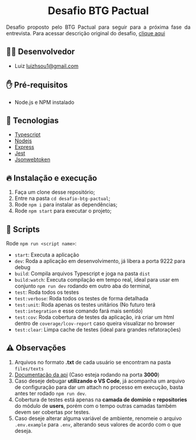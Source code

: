 <h1 align="center"> Desafio BTG Pactual </h1>

<p align="justify"> Desafio proposto pelo BTG Pactual para seguir para a próxima fase da entrevista. Para acessar descrição original do desafio, <a href="./DESAFIO-PROPOSTO.md">clique aqui</a> </p>

## 👨‍💻 Desenvolvedor

- Luiz <luizhsou1@gmail.com>

## ✋ Pré-requisitos

- Node.js e NPM instalado

## 🚀 Tecnologias

- [Typescript](https://www.typescriptlang.org/)
- [Nodejs](https://nodejs.org/en/)
- [Express](http://expressjs.com/)
- [Jest](https://jestjs.io/)
- [Jsonwebtoken](https://www.npmjs.com/package/jsonwebtoken)

## 🔥 Instalação e execução 

1. Faça um clone desse repositório;
2. Entre na pasta `cd desafio-btg-pactual`;
3. Rode `npm i` para instalar as dependências;
4. Rode `npm start` para executar o projeto;

## 📜 Scripts

Rode `npm run <script name>`:

- `start`: Executa a aplicação
- `dev`: Roda a aplicação em desenvolvimento, já libera a porta 9222 para debug
- `build`: Compila arquivos Typescript e joga na pasta `dist`
- `build:watch`: Executa compilação em tempo real, ideal para usar em conjunto `npm run dev` rodando em outro aba do terminal, 
- `test`: Roda todos os testes
- `test:verbose`: Roda todos os testes de forma detalhada
- `test:unit`: Roda apenas os testes unitários (No futuro terá `test:integration` e esse comando fará mais sentido)
- `test:cov`: Roda cobertura de testes da aplicação, irá criar um html dentro de `coverage/lcov-report` caso queira visualizar no browser
- `test:clear`: Limpa cache de testes (ideal para grandes refatorações)

## ⚠️ Observações

1. Arquivos no formato **.txt** de cada usuário se encontram na pasta `files/texts`
2. [Documentação da api](http://localhost:3000/docs) (Caso esteja rodando na porta **3000**)
3. Caso deseje debugar **utilizando o VS Code**, já acompanha um arquivo de configuração para dar um attach no processo em execução, basta antes ter rodado `npm run dev`.
4. Cobertura de testes está apenas na **camada de domínio** e **repositories** do módulo de **users**, porém com o tempo outras camadas também devem ser cobertas por testes.
5. Caso deseje alterar alguma variável de ambiente, renomeie o arquivo `.env.example` para `.env`, alterando seus valores de acordo com o que deseja.


